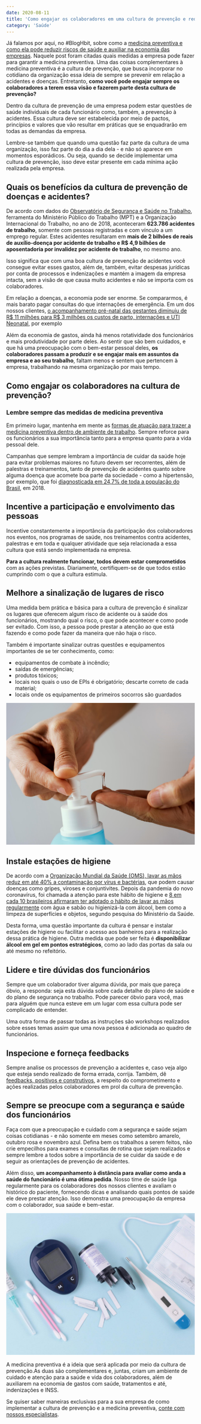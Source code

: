 ```yaml
---
date: 2020-08-11
title: 'Como engajar os colaboradores em uma cultura de prevenção e reduzir custos com saúde corporativa?' 
category: 'Saúde'
---
```


Já falamos por aqui, no #BlogHbit, sobre como a [medicina preventiva e como ela pode reduzir riscos de saúde e auxiliar na economia das empresas](http://blog.healthbit.com.br/medicina-preventiva-o-segredo-da-seguranca-e-saude-do-trabalhador). Naquele post foram citadas quais medidas a empresa pode fazer para garantir a medicina preventiva. Uma das coisas complementares à medicina preventiva é a cultura de prevenção, que busca incorporar no cotidiano da organização essa ideia de sempre se prevenir em relação a acidentes e doenças. Entretanto, **como você pode engajar sempre os colaboradores a terem essa visão e fazerem parte desta cultura de prevenção?**

Dentro da cultura de prevenção de uma empresa podem estar questões de saúde individuais de cada funcionário como, também, a prevenção à acidentes. Essa cultura deve ser estabelecida por meio de pactos, princípios e valores que vão resultar em práticas que se enquadrarão em todas as demandas da empresa.

Lembre-se também que quando uma questão faz parte da cultura de uma organização, isso faz parte do dia a dia dela - e não só aparece em momentos esporádicos. Ou seja, quando se decide implementar uma cultura de prevenção, isso deve estar presente em cada mínima ação realizada pela empresa.

## Quais os benefícios da cultura de prevenção de doenças e acidentes?

De acordo com dados do [Observatório de Segurança e Saúde no Trabalho](https://smartlabbr.org/sst/localidade/0), ferramenta do Ministério Público do Trabalho (MPT) e a Organização Internacional do Trabalho, no ano de 2018, aconteceram **623.786 acidentes de trabalho**, somente com pessoas registradas e com vínculo a um emprego regular. Estes acidentes resultaram em **mais de 2 bilhões de reais de auxílio-doença por acidente de trabalho e R$ 4,9 bilhões de aposentadoria por invalidez por acidente de trabalho**, no mesmo ano.

Isso significa que com uma boa cultura de prevenção de acidentes você consegue evitar esses gastos, além de, também, evitar despesas jurídicas por conta de processos e indenizações e mantém a imagem da empresa intacta, sem a visão de que causa muito acidentes e não se importa com os colaboradores.

Em relação a doenças, a economia pode ser enorme. Se compararmos, é mais barato pagar consultas do que internações de emergência. Em um dos nossos clientes, [o acompanhamento pré-natal das gestantes diminuiu de R$ 11 milhões para R$ 3 milhões os custos de parto, internações e UTI Neonatal](https://www.healthbit.com.br/impacto), por exemplo

Além da economia de gastos, ainda há menos rotatividade dos funcionários e mais produtividade por parte deles. Ao sentir que são bem cuidados, e que há uma preocupação com o bem-estar pessoal deles, **os colaboradores passam a produzir e se engajar mais em assuntos da empresa e ao seu trabalho**, faltam menos e sentem que pertencem à empresa, trabalhando na mesma organização por mais tempo.

## Como engajar os colaboradores na cultura de prevenção?

### Lembre sempre das medidas de medicina preventiva

Em primeiro lugar, mantenha em mente as [formas de atuação para trazer a medicina preventiva dentro de ambiente de trabalho](http://blog.healthbit.com.br/medicina-preventiva-o-segredo-da-seguranca-e-saude-do-trabalhador). Sempre reforce para os funcionários a sua importância tanto para a empresa quanto para a vida pessoal dele.

Campanhas que sempre lembram a importância de cuidar da saúde hoje para evitar problemas maiores no futuro devem ser recorrentes, além de palestras e treinamentos, tanto de prevenção de acidentes quanto sobre alguma doença que acomete boa parte da sociedade - como a hipertensão, por exemplo, que foi [diagnosticada em 24,7% de toda a população do Brasil](https://www.saude.gov.br/noticias/agencia-saude/45446-no-brasil-388-pessoas-morrem-por-dia-por-hipertensao), em 2018.

## Incentive a participação e envolvimento das pessoas

Incentive constantemente a importância da participação dos colaboradores nos eventos, nos programas de saúde, nos treinamentos contra acidentes, palestras e em toda e qualquer atividade que seja relacionada a essa cultura que está sendo implementada na empresa.

**Para a cultura realmente funcionar, todos devem estar comprometidos** com as ações previstas. Diariamente, certifiquem-se de que todos estão cumprindo com o que a cultura estimula.

## Melhore a sinalização de lugares de risco

Uma medida bem prática e básica para a cultura de prevenção é sinalizar os lugares que oferecem algum risco de acidente ou à saúde dos funcionários, mostrando qual o risco, o que pode acontecer e como pode ser evitado. Com isso, a pessoa pode prestar a atenção ao que está fazendo e como pode fazer da maneira que não haja o risco.

Também é importante sinalizar outras questões e equipamentos importantes de se ter conhecimento, como:

- equipamentos de combate à incêndio;
- saídas de emergências;
- produtos tóxicos;
- locais nos quais o uso de EPIs é obrigatório;
descarte correto de cada material;
- locais onde os equipamentos de primeiros socorros são guardados

![Como engajar colaboradores](como_engajar_colaboradores_1.png)

## Instale estações de higiene

De acordo com a [Organização Mundial da Saúde (OMS), lavar as mãos reduz em até 40% a contaminação por vírus e bactérias](https://veja.abril.com.br/saude/lavar-as-maos-reduz-em-40-doencas-como-gripe-conjuntivite-e-viroses/), que podem causar doenças como gripes, viroses e conjuntivites. Depois da pandemia do novo coronavírus, foi chamada a atenção para este hábito de higiene e [8 em cada 10 brasileiros afirmaram ter adotado o hábito de lavar as mãos regularmente](https://www.saude.gov.br/noticias/agencia-saude/46762-8-em-cada-10-brasileiros-adotam-habitos-de-higiene-contra-o-coronavirus) com água e sabão ou higienizá-la com álcool, bem como a limpeza de superfícies e objetos, segundo pesquisa do Ministério da Saúde.

Desta forma, uma questão importante da cultura é pensar e instalar estações de higiene ou facilitar o acesso aos banheiros para a realização dessa prática de higiene. Outra medida que pode ser feita é **disponibilizar álcool em gel em pontos estratégicos**, como ao lado das portas da sala ou até mesmo no refeitório.

## Lidere e tire dúvidas dos funcionários

Sempre que um colaborador tiver alguma dúvida, por mais que pareça óbvio, a responda: seja esta dúvida sobre cada detalhe do plano de saúde e do plano de segurança no trabalho. Pode parecer óbvio para você, mas para alguém que nunca esteve em um lugar com essa cultura pode ser complicado de entender.

Uma outra forma de passar todas as instruções são workshops realizados sobre esses temas assim que uma nova pessoa é adicionada ao quadro de funcionários.

## Inspecione e forneça feedbacks

Sempre analise os processos de prevenção a acidentes e, caso veja algo que esteja sendo realizado de forma errada, corrija. Também, dê [feedbacks, positivos e construtivos](https://blog.healthbit.com.br/como-incentivar-o-feedback-progressivo-em-sua-equipe), a respeito do comprometimento e ações realizadas pelos colaboradores em prol da cultura de prevenção.

## Sempre se preocupe com a segurança e saúde dos funcionários

Faça com que a preocupação e cuidado com a segurança e saúde sejam coisas cotidianas - e não somente em meses como setembro amarelo, outubro rosa e novembro azul. Defina bem os trabalhos a serem feitos, não crie empecilhos para exames e consultas de rotina que sejam realizados e sempre lembre a todos sobre a importância de se cuidar da saúde e de seguir as orientações de prevenção de acidentes.

Além disso, **um acompanhamento à distância para avaliar como anda a saúde do funcionário é uma ótima pedida**. Nosso time de saúde liga regularmente para os colaboradores dos nossos clientes e avaliam o histórico do paciente, fornecendo dicas e analisando quais pontos de saúde ele deve prestar atenção. Isso demonstra uma preocupação da empresa com o colaborador, sua saúde e bem-estar.

![Acompanhamento da saúde do funcionário](como_engajar_colaboradores_2.png)

A medicina preventiva é a ideia que será aplicada por meio da cultura de prevenção.As duas são complementares e, juntas, criam um ambiente de cuidado e atenção para a saúde e vida dos colaboradores, além de auxiliarem na economia de gastos com saúde, tratamentos e até, indenizações e INSS.

Se quiser saber maneiras exclusivas para a sua empresa de como implementar a cultura de prevenção e a medicina preventiva, [conte com nossos especialistas](https://www.healthbit.com.br/contatocomercial). 